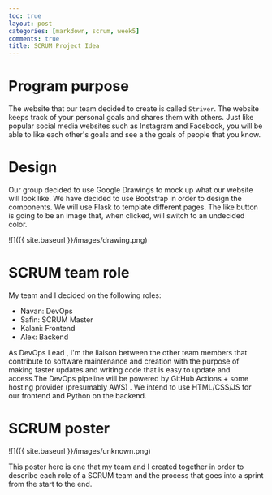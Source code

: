 ```yaml
---
toc: true
layout: post
categories: [markdown, scrum, week5]
comments: true
title: SCRUM Project Idea
---
```


# Program purpose

The website that our team decided to create is called `Striver`. The website keeps track of your personal goals and shares them with others. Just like popular social media websites such as Instagram and Facebook, you will be able to like each other's goals and see a the goals of people that you know.

# Design

Our group decided to use Google Drawings to mock up what our website will look like. We have decided to use Bootstrap in order to design the components. We will use Flask to template different pages. The like button is going to be an image that, when clicked, will switch to an undecided color.

![]({{ site.baseurl }}/images/drawing.png)

# SCRUM team role

My team and I decided on the following roles:

- Navan: DevOps
- Safin: SCRUM Master
- Kalani: Frontend
- Alex: Backend


As DevOps Lead , I'm the liaison between the other team members that contribute to software maintenance and creation with the purpose of making faster updates and writing code that is easy to update and access.The DevOps pipeline will be powered by GitHub Actions + some hosting provider (presumably AWS) . We intend to use HTML/CSS/JS for our frontend and Python on the backend. 

# SCRUM poster

![]({{ site.baseurl }}/images/unknown.png)

This poster here is one that my team and I created together in order to describe each role of a SCRUM team and the process that goes into a sprint from the start to the end.
